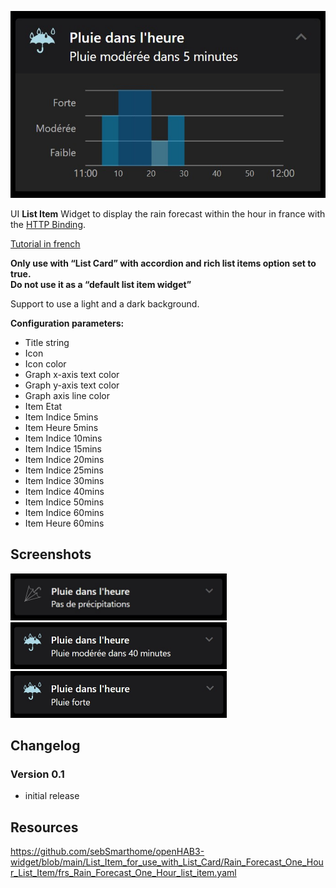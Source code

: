 ![Screen1](https://github.com/sebSmarthome/openHAB3-widget/raw/main/List_Item_for_use_with_List_Card/Rain_Forecast_One_Hour_List_Item/screenshots/Rain.jpg)

UI **List Item** Widget to display the rain forecast within the hour in france with the [HTTP Binding](https://www.openhab.org/addons/bindings/http/).

[Tutorial in french](https://github.com/sebSmarthome/openHAB3-widget/wiki/Pluie-dans-l'heure-M%C3%A9t%C3%A9o-France)

**Only use with “List Card” with accordion and rich list items option set to true.<br>Do not use it as a “default list item widget”**

Support to use a light and a dark background.

**Configuration parameters:**

* Title string
* Icon
* Icon color
* Graph x-axis text color
* Graph y-axis text color
* Graph axis line color
* Item Etat
* Item Indice 5mins
* Item Heure 5mins
* Item Indice 10mins
* Item Indice 15mins
* Item Indice 20mins
* Item Indice 25mins
* Item Indice 30mins
* Item Indice 40mins
* Item Indice 50mins
* Item Indice 60mins
* Item Heure 60mins

## Screenshots

<img src="https://github.com/sebSmarthome/openHAB3-widget/raw/main/List_Item_for_use_with_List_Card/Rain_Forecast_One_Hour_List_Item/screenshots/Rain1.jpg" width="346" height="75">
<img src="https://github.com/sebSmarthome/openHAB3-widget/raw/main/List_Item_for_use_with_List_Card/Rain_Forecast_One_Hour_List_Item/screenshots/Rain2.jpg" width="346" height="75">
<img src="https://github.com/sebSmarthome/openHAB3-widget/raw/main/List_Item_for_use_with_List_Card/Rain_Forecast_One_Hour_List_Item/screenshots/Rain3.jpg" width="346" height="75">

## Changelog

### Version 0.1

* initial release

## Resources

<https://github.com/sebSmarthome/openHAB3-widget/blob/main/List_Item_for_use_with_List_Card/Rain_Forecast_One_Hour_List_Item/frs_Rain_Forecast_One_Hour_list_item.yaml>